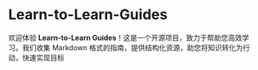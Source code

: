 # Learn-to-Learn-Guides
欢迎体验 **Learn-to-Learn Guides**！这是一个开源项目，致力于帮助您高效学习。我们收集 Markdown 格式的指南，提供结构化资源，助您将知识转化为行动，快速实现目标
